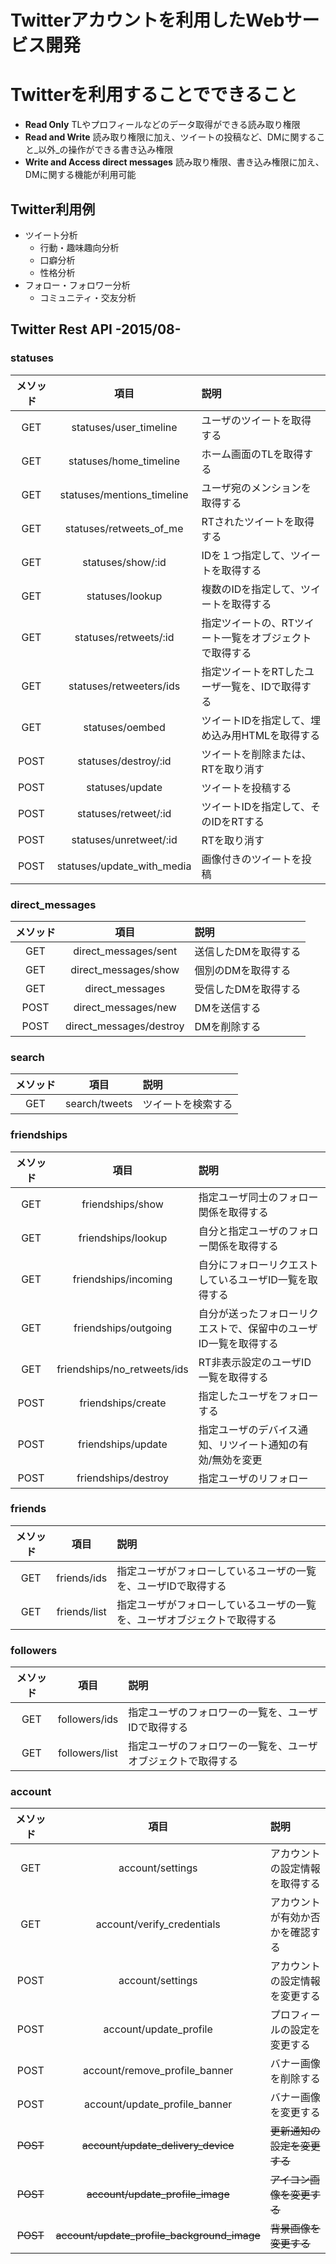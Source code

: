 Twitterアカウントを利用したWebサービス開発
==================================
# Twitterを利用することでできること
* __Read Only__ TLやプロフィールなどのデータ取得ができる読み取り権限
* __Read and Write__ 読み取り権限に加え、ツイートの投稿など、DMに関すること_以外_の操作ができる書き込み権限
* __Write and Access direct messages__ 読み取り権限、書き込み権限に加え、DMに関する機能が利用可能

## Twitter利用例
* ツイート分析
  - 行動・趣味趣向分析
  - 口癖分析
  - 性格分析
* フォロー・フォロワー分析
  - コミュニティ・交友分析

## Twitter Rest API -2015/08-
### statuses
| メソッド        | 項目          | 説明          |
|:------------:|:------------:|:------------|
| GET          | statuses/user_timeline | ユーザのツイートを取得する |
| GET          | statuses/home_timeline | ホーム画面のTLを取得する |
| GET          | statuses/mentions_timeline | ユーザ宛のメンションを取得する |
| GET          | statuses/retweets_of_me | RTされたツイートを取得する |
| GET          | statuses/show/:id | IDを１つ指定して、ツイートを取得する |
| GET          | statuses/lookup | 複数のIDを指定して、ツイートを取得する |
| GET          | statuses/retweets/:id | 指定ツイートの、RTツイート一覧をオブジェクトで取得する |
| GET          | statuses/retweeters/ids | 指定ツイートをRTしたユーザ一覧を、IDで取得する |
| GET          | statuses/oembed | ツイートIDを指定して、埋め込み用HTMLを取得する |
| POST         | statuses/destroy/:id | ツイートを削除または、RTを取り消す |
| POST         | statuses/update | ツイートを投稿する |
| POST         | statuses/retweet/:id | ツイートIDを指定して、そのIDをRTする |
| POST         | statuses/unretweet/:id | RTを取り消す |
| POST         | statuses/update_with_media | 画像付きのツイートを投稿 |

### direct_messages
| メソッド        | 項目          | 説明          |
|:------------:|:------------:|:------------|
| GET          | direct_messages/sent | 送信したDMを取得する |
| GET          | direct_messages/show | 個別のDMを取得する |
| GET          | direct_messages | 受信したDMを取得する |
| POST         | direct_messages/new | DMを送信する |
| POST         | direct_messages/destroy | DMを削除する |

### search
| メソッド        | 項目          | 説明          |
|:------------:|:------------:|:------------|
| GET          | search/tweets | ツイートを検索する |

### friendships
| メソッド        | 項目          | 説明          |
|:------------:|:------------:|:------------|
| GET          | friendships/show | 指定ユーザ同士のフォロー関係を取得する |
| GET          | friendships/lookup | 自分と指定ユーザのフォロー関係を取得する |
| GET          | friendships/incoming | 自分にフォローリクエストしているユーザID一覧を取得する |
| GET          | friendships/outgoing | 自分が送ったフォローリクエストで、保留中のユーザID一覧を取得する |
| GET          | friendships/no_retweets/ids | RT非表示設定のユーザID一覧を取得する |
| POST         | friendships/create | 指定したユーザをフォローする |
| POST         | friendships/update | 指定ユーザのデバイス通知、リツイート通知の有効/無効を変更 |
| POST         | friendships/destroy | 指定ユーザのリフォロー |

### friends
| メソッド        | 項目          | 説明          |
|:------------:|:------------:|:------------|
| GET          | friends/ids | 指定ユーザがフォローしているユーザの一覧を、ユーザIDで取得する |
| GET          | friends/list | 指定ユーザがフォローしているユーザの一覧を、ユーザオブジェクトで取得する |

### followers
| メソッド        | 項目          | 説明          |
|:------------:|:------------:|:------------|
| GET          | followers/ids | 指定ユーザのフォロワーの一覧を、ユーザIDで取得する |
| GET          | followers/list | 指定ユーザのフォロワーの一覧を、ユーザオブジェクトで取得する |

### account
| メソッド        | 項目          | 説明          |
|:------------:|:------------:|:------------|
| GET          | account/settings | アカウントの設定情報を取得する |
| GET          | account/verify_credentials | アカウントが有効か否かを確認する |
| POST         | account/settings | アカウントの設定情報を変更する |
| POST         | account/update_profile | プロフィールの設定を変更する |
| POST         | account/remove_profile_banner | バナー画像を削除する |
| POST         | account/update_profile_banner | バナー画像を変更する |
| ~~POST~~     | ~~account/update_delivery_device~~ | ~~更新通知の設定を変更する~~ |
| ~~POST~~     | ~~account/update_profile_image~~ | ~~アイコン画像を変更する~~ |
| ~~POST~~     | ~~account/update_profile_background_image~~ | ~~背景画像を変更する~~ |
